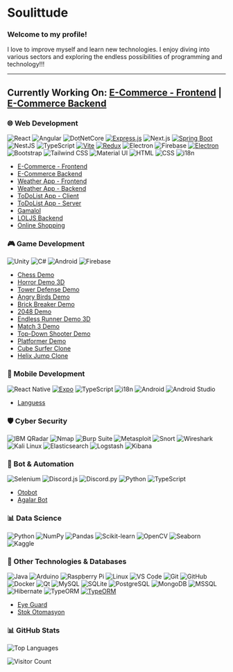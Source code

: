 # Soulittude  

### Welcome to my profile!  
I love to improve myself and learn new technologies. I enjoy diving into various sectors and exploring the endless possibilities of programming and technology!!!

---
## Currently Working On: [E-Commerce - Frontend](https://github.com/Soulittude/e-commerce-frontend) | [E-Commerce Backend](https://github.com/Soulittude/e-commerce-backend)
### 🌐 Web Development  
![React](https://img.shields.io/badge/-React-61DAFB?logo=react&logoColor=white)  ![Angular](https://img.shields.io/badge/-Angular-DD0031?logo=angular&logoColor=white) ![DotNetCore](https://img.shields.io/badge/-.NET_Core-512BD4?logo=dotnet&logoColor=white) [![Express.js](https://img.shields.io/badge/Express.js-%23404d59.svg?logo=express&logoColor=%2361DAFB)](#) ![Next.js](https://img.shields.io/badge/-Next.js-000000?logo=nextdotjs&logoColor=white) [![Spring Boot](https://img.shields.io/badge/Spring%20Boot-6DB33F?logo=springboot&logoColor=fff)](#) ![NestJS](https://img.shields.io/badge/-NestJS-E0234E?logo=nestjs&logoColor=white) ![TypeScript](https://img.shields.io/badge/-TypeScript-3178C6?logo=typescript&logoColor=white) [![Vite](https://img.shields.io/badge/Vite-646CFF?logo=vite&logoColor=fff)](#) [![Redux](https://img.shields.io/badge/Redux-764ABC?logo=redux&logoColor=fff)](#) ![Electron](https://img.shields.io/badge/-Electron-47848F?logo=electron&logoColor=white) ![Firebase](https://img.shields.io/badge/-Firebase-FFCA28?logo=firebase&logoColor=white) [![Electron](https://img.shields.io/badge/Electron-2B2E3A?logo=electron&logoColor=fff)](#) ![Bootstrap](https://img.shields.io/badge/-Bootstrap-563D7C?logo=bootstrap&logoColor=white) ![Tailwind CSS](https://img.shields.io/badge/-TailwindCSS-38B2AC?logo=tailwindcss&logoColor=white) ![Material UI](https://img.shields.io/badge/-MaterialUI-0081CB?logo=mui&logoColor=white) ![HTML](https://img.shields.io/badge/-HTML5-E34F26?logo=html5&logoColor=white) ![CSS](https://img.shields.io/badge/-CSS3-1572B6?logo=css3&logoColor=white) ![i18n](https://img.shields.io/badge/-i18n-4192B4?logo=localization&logoColor=white)  
- [E-Commerce - Frontend](https://github.com/Soulittude/e-commerce-frontend)
- [E-Commerce Backend](https://github.com/Soulittude/e-commerce-backend)
- [Weather App - Frontend](https://github.com/Soulittude/weatherapp-frontend)
- [Weather App - Backend](https://github.com/Soulittude/weatherapp-backend)
- [ToDoList App - Client](https://github.com/Soulittude/ToDoListAppClient)
- [ToDoList App - Server](https://github.com/Soulittude/ToDoListAppServer)
- [Gamalol](https://github.com/Soulittude/gamalol)  
- [LOLJS Backend](https://github.com/Soulittude/loljs-backend)  
- [Online Shopping](https://github.com/Soulittude/online-shopping)  

### 🎮 Game Development  
![Unity](https://img.shields.io/badge/-Unity-000000?logo=unity&logoColor=white)  ![C#](https://img.shields.io/badge/-C%23-239120?logo=csharp&logoColor=white)  ![Android](https://img.shields.io/badge/-Android-3DDC84?logo=android&logoColor=white)  ![Firebase](https://img.shields.io/badge/-Firebase-FFCA28?logo=firebase&logoColor=white) 
- [Chess Demo](https://github.com/Soulittude/ChessDemo)
- [Horror Demo 3D](https://github.com/Soulittude/HorrorDemo3D)
- [Tower Defense Demo](https://github.com/Soulittude/TowerDefenseDemo)
- [Angry Birds Demo](https://github.com/Soulittude/AngryBirdsDemo)
- [Brick Breaker Demo](https://github.com/Soulittude/BrickBreakerDemo)
- [2048 Demo](https://github.com/Soulittude/2048Demo)
- [Endless Runner Demo 3D](https://github.com/Soulittude/EndlessRunnerDemo3D)
- [Match 3 Demo](https://github.com/Soulittude/Match3Demo)
- [Top-Down Shooter Demo](https://github.com/Soulittude/TopDownShooterDemo)
- [Platformer Demo](https://github.com/Soulittude/PlatformerDemo)
- [Cube Surfer Clone](https://github.com/Soulittude/CubeSurfer-Clone)  
- [Helix Jump Clone](https://github.com/Soulittude/HelixJump-Clone)  

### 📱 Mobile Development  
![React Native](https://img.shields.io/badge/-React_Native-61DAFB?logo=react&logoColor=white) [![Expo](https://img.shields.io/badge/Expo-000020?logo=expo&logoColor=fff)](#)  ![TypeScript](https://img.shields.io/badge/-TypeScript-3178C6?logo=typescript&logoColor=white)  ![i18n](https://img.shields.io/badge/-i18n-4192B4?logo=localization&logoColor=white)  ![Android](https://img.shields.io/badge/-Android-3DDC84?logo=android&logoColor=white)  ![Android Studio](https://img.shields.io/badge/-Android_Studio-3DDC84?logo=androidstudio&logoColor=white)  
- [Languess](https://github.com/Soulittude/languess)  

### 🛡️ Cyber Security  
 ![IBM QRadar](https://img.shields.io/badge/-IBM_QRadar-052FAD?logo=ibm&logoColor=white)  ![Nmap](https://img.shields.io/badge/-Nmap-4682B4?logo=nmap&logoColor=white)  ![Burp Suite](https://img.shields.io/badge/-Burp_Suite-FF6C37?logo=burpsuite&logoColor=white)  ![Metasploit](https://img.shields.io/badge/-Metasploit-000000?logo=metasploit&logoColor=white)  ![Snort](https://img.shields.io/badge/-Snort-FF0000?logo=snort&logoColor=white)  ![Wireshark](https://img.shields.io/badge/-Wireshark-1679A7?logo=wireshark&logoColor=white)  ![Kali Linux](https://img.shields.io/badge/-Kali_Linux-557C94?logo=kalilinux&logoColor=white)  ![Elasticsearch](https://img.shields.io/badge/-Elasticsearch-005571?logo=elasticsearch&logoColor=white)  ![Logstash](https://img.shields.io/badge/-Logstash-005571?logo=logstash&logoColor=white)  ![Kibana](https://img.shields.io/badge/-Kibana-005571?logo=kibana&logoColor=white)  

### 🤖 Bot & Automation  
![Selenium](https://img.shields.io/badge/-Selenium-43B02A?logo=selenium&logoColor=white)  ![Discord.js](https://img.shields.io/badge/-Discord.js-7289DA?logo=discord&logoColor=white)  ![Discord.py](https://img.shields.io/badge/-Discord.py-7289DA?logo=discord&logoColor=white)  ![Python](https://img.shields.io/badge/-Python-3776AB?logo=python&logoColor=white)  ![TypeScript](https://img.shields.io/badge/-TypeScript-3178C6?logo=typescript&logoColor=white)  
- [Otobot](https://github.com/Soulittude/Otobot)  
- [Agalar Bot](https://github.com/Soulittude/AgalarBot)  

### 📊 Data Science  
![Python](https://img.shields.io/badge/-Python-3776AB?logo=python&logoColor=white)  ![NumPy](https://img.shields.io/badge/-NumPy-013243?logo=numpy&logoColor=white)  ![Pandas](https://img.shields.io/badge/-Pandas-150458?logo=pandas&logoColor=white)  ![Scikit-learn](https://img.shields.io/badge/-Scikit_Learn-F7931E?logo=scikitlearn&logoColor=white)  ![OpenCV](https://img.shields.io/badge/-OpenCV-5C3EE8?logo=opencv&logoColor=white)  ![Seaborn](https://img.shields.io/badge/-Seaborn-3776AB?logoColor=white)  ![Kaggle](https://img.shields.io/badge/-Kaggle-20BEFF?logo=kaggle&logoColor=white)  

### 🔧 Other Technologies & Databases  
![Java](https://img.shields.io/badge/-Java-007396?logo=java&logoColor=white)  ![Arduino](https://img.shields.io/badge/-Arduino-00979D?logo=arduino&logoColor=white)  ![Raspberry Pi](https://img.shields.io/badge/-Raspberry_Pi-A22846?logo=raspberrypi&logoColor=white)  ![Linux](https://img.shields.io/badge/-Linux-FCC624?logo=linux&logoColor=black)  ![VS Code](https://img.shields.io/badge/-VS_Code-007ACC?logo=visualstudiocode&logoColor=white)  ![Git](https://img.shields.io/badge/-Git-F05032?logo=git&logoColor=white)  ![GitHub](https://img.shields.io/badge/-GitHub-181717?logo=github&logoColor=white)  ![Docker](https://img.shields.io/badge/-Docker-2496ED?logo=docker&logoColor=white)  ![Qt](https://img.shields.io/badge/-Qt-41CD52?logo=qt&logoColor=white)  ![MySQL](https://img.shields.io/badge/-MySQL-4479A1?logo=mysql&logoColor=white)  ![SQLite](https://img.shields.io/badge/-SQLite-003B57?logo=sqlite&logoColor=white) ![PostgreSQL](https://img.shields.io/badge/-PostgreSQL-336791?logo=postgresql&logoColor=white) ![MongoDB](https://img.shields.io/badge/-MongoDB-47A248?logo=mongodb&logoColor=white) ![MSSQL](https://img.shields.io/badge/-MSSQL-CC2927?logo=microsoftsqlserver&logoColor=white) ![Hibernate](https://img.shields.io/badge/Hibernate-59666C?logo=hibernate&logoColor=fff) ![TypeORM](https://img.shields.io/badge/TypeORM-FE0803?logo=typeorm&logoColor=fff) [![TypeORM](https://img.shields.io/badge/TypeORM-FE0803?logo=typeorm&logoColor=fff)](#)
- [Eye Guard](https://github.com/Soulittude/EyeGuard)  
- [Stok Otomasyon](https://github.com/Soulittude/StokOtomasyon)  

### 📊 GitHub Stats  
![Top Languages](https://github-readme-stats.vercel.app/api/top-langs/?username=soulittude&exclude_repo=AgalarBot,LearnKirill&layout=compact&size_weight=0.5&count_weight=0.5&theme=github_dark) 

![Visitor Count](https://visitor-badge.laobi.icu/badge?page_id=Soulittude.Soulittude&left_text=Total%20Visitors)
